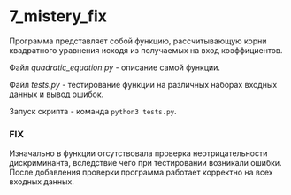 # 7_mistery_fix

Программа представляет собой функцию, рассчитывающую корни квадратного уравнения исходя из получаемых на вход коэффициентов.

Файл _quadratic\_equation.py_ - описание самой функции.

Файл _tests.py_ - тестирование функции на различных наборах входных данных и вывод ошибок.

Запуск скрипта - команда `python3 tests.py`.

### FIX

Изначально в функции отсутствовала проверка неотрицательности дискриминанта, вследствие чего при тестировании возникали ошибки.
После добавления проверки программа работает корректно на всех входных данных.


